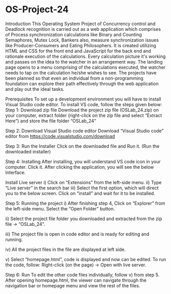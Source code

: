 # OS-Project-24

Introduction
This Operating System Project of Concurrency control and Deadlock recognition is carried out as a web application which comprises of Process synchronization calculations like Binary and Counting Semaphores, Mutex Lock, Bankers also, measure synchronization issues like Producer-Consumers and Eating Philosophers. It is created utilizing HTML and CSS for the front end and JavaScript for the back end and rationale execution of the calculations. Every calculation picture it's working and passes on the idea to the watcher in an arrangement way. The landing page opens to a menu comprising of the calculations executed, the watcher needs to tap on the calculation he/she wishes to see. The projects have been planned so that even an individual from a non-programming foundation can explore their path effectively through the web application and play out the ideal tasks.

Prerequisites
To set up a development environment you will have to install Visual Studio code editor. To install VS code, follow the steps given below: 
Step 1: Download zip file Download the project zip file (OSLab_24.zip) on your computer, extract folder (right-click on the zip file and select “Extract Here”) and store the file folder “OSLab_24”

Step 2: Download Visual Studio code editor
Download “Visual Studio code” editor from
 https://code.visualstudio.com/download

Step 3: Run the Installer
Click on the downloaded file and Run it. (Run the downloaded installer)

Step 4: Installing
After installing, you will understand VS code icon in your computer.
Click it. After clicking the application, you will see the below Interface.




Install Live server
i)	Click on “Extensions” from the left-side menu.
ii)	Type “Live server” in the search bar
iii)	Select the first option, which will direct you to the below screen. Click on “install” and wait for it to be installed.

Step 5: Running the project
i) After finishing step 4, Click on “Explorer” from the left-side menu.
Select the “Open Folder” button.

ii) Select the project file folder you downloaded and extracted from the
zip file -> “OSLab_24”.

iii) The project file is open in code editor and is ready for editing and
running.

iv) All the project files in the file are displayed at left side.

v) Select “homepage.html”, code is displayed and now can be edited.
To run the code, follow:
Right-click (on the page) -> Open with live server.

Step 6: Run
To edit the other code files individually, follow v) from step 5.
After opening homepage.html, the viewer can navigate through the navigation
bar or homepage menu and view the rest of the files.

